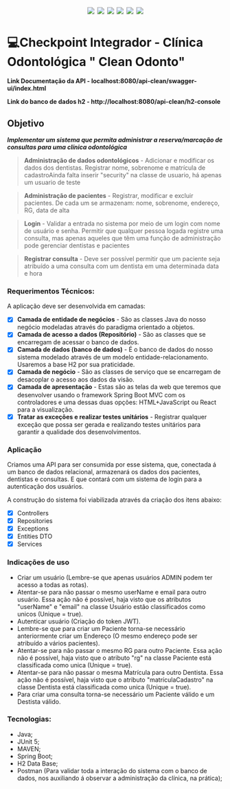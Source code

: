 <h1 align="center"> <img src="https://img.shields.io/badge/Java-ED8B00?style=for-the-badge&logo=java&logoColor=white"/> <img src="https://img.shields.io/badge/Spring_Boot-F2F4F9?style=for-the-badge&logo=spring-boot"/> <img src="https://img.shields.io/badge/Junit5-25A162?style=for-the-badge&logo=junit5&logoColor=white"/> <img src="https://img.shields.io/badge/apache_maven-C71A36?style=for-the-badge&logo=apachemaven&logoColor=white"/> <img src="https://img.shields.io/badge/Postman-FF6C37?style=for-the-badge&logo=Postman&logoColor=white"/> <img src="https://img.shields.io/badge/GitHub-100000?style=for-the-badge&logo=github&logoColor=white"/>
</h1>

# <g-emoji class="g-emoji" alias="computer" fallback-src="https://github.githubassets.com/images/icons/emoji/unicode/1f4bb.png">💻</g-emoji>Checkpoint Integrador - Clínica Odontológica " Clean Odonto"

**Link Documentação da API - localhost:8080/api-clean/swagger-ui/index.html**


**Link do banco de dados h2 - http://localhost:8080/api-clean/h2-console**



## Objetivo
***Implementar um sistema que permita administrar a reserva/marcação
de consultas para uma clínica odontológica*** 

>**Administração de dados odontológicos** - Adicionar e modificar os dados
dos dentistas. Registrar nome, sobrenome e matrícula de cadastroAinda falta inserir "security" na classe de usuario, há apenas um usuario de teste

>**Administração de pacientes** - Registrar, modificar e excluir pacientes. De
cada um se armazenam: nome, sobrenome, endereço, RG, data de alta

>**Login** - Validar a entrada no sistema por meio de um login com nome de
usuário e senha. Permitir que qualquer pessoa logada registre uma
consulta, mas apenas aqueles que têm uma função de administração pode
gerenciar dentistas e pacientes

>**Registrar consulta** - Deve ser possível permitir que um paciente seja
atribuído a uma consulta com um dentista em uma determinada data e
hora

### Requerimentos Técnicos:

A aplicação deve ser desenvolvida em camadas:
- [X] **Camada de entidade de negócios** - São as classes Java do nosso negócio
modeladas através do paradigma orientado a objetos.
- [X] **Camada de acesso a dados (Repositório)** - São as classes que se encarregam
de acessar o banco de dados.
- [X] **Camada de dados (banco de dados)** - É o banco de dados do nosso sistema
modelado através de um modelo entidade-relacionamento. Usaremos a
base H2 por sua praticidade.
- [X] **Camada de negócio** - São as classes de serviço que se encarregam de
desacoplar o acesso aos dados da visão.
- [X] **Camada de apresentação** - Estas são as telas da web que teremos que
desenvolver usando o framework Spring Boot MVC com os controladores e
uma dessas duas opções: HTML+JavaScript ou React para a visualização.
- [X] **Tratar as exceções e realizar testes unitários** - Registrar qualquer exceção 
que possa ser gerada e realizando testes unitários para garantir a qualidade dos
desenvolvimentos.

### Aplicação
Criamos uma API para ser consumida por esse sistema, que, conectada á um banco de dados relacional, armazenará os dados dos pacientes, dentistas e consultas. E que contará com um sistema de login para a autenticação dos usuários.

A construção do sistema foi viabilizada através da criação dos itens abaixo:
- [X] Controllers
- [X] Repositories
- [X] Exceptions
- [X] Entities DTO
- [X] Services

### Indicações de uso
- Criar um usuário (Lembre-se que apenas usuários ADMIN podem ter acesso a todas as rotas).
- Atentar-se para não passar o mesmo userName e email para outro usuário. Essa ação não é possível, haja visto que os atributos "userName" e "email" na classe Usuário estão classificados como unicos (Unique = true).
- Autenticar usuário (Criação do token JWT).
- Lembre-se que para criar um Paciente torna-se necessário anteriormente criar um Endereço (O mesmo endereço pode ser atribuído a vários pacientes).
- Atentar-se para não passar o mesmo RG para outro Paciente. Essa ação não é possível, haja visto que o atributo "rg" na classe Paciente está classificada como unica (Unique = true).
- Atentar-se para não passar o mesma Matrícula para outro Dentista. Essa ação não é possível, haja visto que o atributo "matrículaCadastro" na classe Dentista está classificada como unica (Unique = true).
- Para criar uma consulta torna-se necessário um Paciente válido e um Destista válido.



### Tecnologias:

- Java;
- JUnit 5;
- MAVEN;
- Spring Boot;
- H2 Data Base;
- Postman (Para validar toda a interação do sistema com o banco de dados, nos auxiliando á observar a administração da clínica, na prática);

